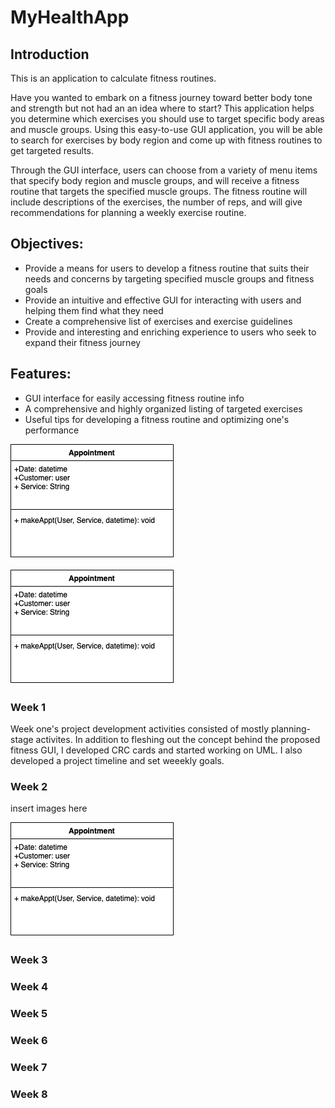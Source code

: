 # MyHealthApp
## Introduction
This is an application to calculate fitness routines.

Have you wanted to embark on a fitness journey toward better body tone and strength but not had an an idea where to start? This application helps you determine which exercises you should use to target specific body areas and muscle groups. Using this easy-to-use GUI application, you will be able to search for exercises by body region and come up with fitness routines to get targeted results.

Through the GUI interface, users can choose from a variety of menu items that specify body region and muscle groups, and will receive a fitness routine that targets the specified muscle groups. The fitness routine will include descriptions of the exercises, the number of reps, and will give recommendations for planning a weekly exercise routine. 

## Objectives:
* Provide a means for users to develop a fitness routine that suits their needs and concerns by targeting specified muscle groups and fitness goals
* Provide an intuitive and effective GUI for interacting with users and helping them find what they need
* Create a comprehensive list of exercises and exercise guidelines
* Provide and interesting and enriching experience to users who seek to expand their fitness journey

## Features:
* GUI interface for easily accessing fitness routine info
* A comprehensive and highly organized listing of targeted exercises
* Useful tips for developing a fitness routine and optimizing one's performance

![alt text][logo]

[logo]: https://github.com/K-D-Suarez/MyHealthApp/blob/main/Images/Untitled%20Diagram.drawio.png

![alt text][logo]

[logo]: https://github.com/K-D-Suarez/MyHealthApp/blob/main/Images/Untitled%20Diagram.drawio.png

### Week 1
Week one's project development activities consisted of mostly planning-stage activites. In addition to fleshing out the concept behind the proposed fitness GUI, I developed CRC cards and started working on UML. I also developed a project timeline and set weeekly goals. 

### Week 2
insert images here

![alt text][logo]

[logo]: https://github.com/K-D-Suarez/MyHealthApp/blob/main/Images/Untitled%20Diagram.drawio.png

### Week 3

### Week 4

### Week 5

### Week 6

### Week 7

### Week 8
